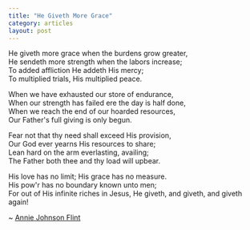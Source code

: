 ```yaml
---
title: "He Giveth More Grace"
category: articles
layout: post
---
```


He giveth more grace when the burdens grow greater,  
He sendeth more strength when the labors increase;  
To added affliction He addeth His mercy;  
To multiplied trials, His multiplied peace.

When we have exhausted our store of endurance,  
When our strength has failed ere the day is half done,  
When we reach the end of our hoarded resources,  
Our Father's full giving is only begun.

Fear not that thy need shall exceed His provision,  
Our God ever yearns His resources to share;  
Lean hard on the arm everlasting, availing;  
The Father both thee and thy load will upbear.

His love has no limit; His grace has no measure.  
His pow'r has no boundary known unto men;  
For out of His infinite riches in Jesus, He giveth, and giveth, and giveth again!

~ [Annie Johnson Flint][1]

[1]: https://www.google.com/search?q=annie+johnson+flint+hymns
